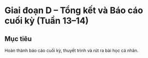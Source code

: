 # Giai đoạn D – Tổng kết và Báo cáo cuối kỳ (Tuần 13–14)

## Mục tiêu

Hoàn thành báo cáo cuối kỳ, thuyết trình và rút ra bài học cá nhân.
